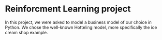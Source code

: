 # Reinforcment Learning project

In this project, we were asked to model a business model of our choice in Python. We chose the well-known Hotteling model, more specifically the ice cream shop example. 
